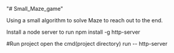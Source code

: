 "# Small_Maze_game" 

Using a small algorithm to solve Maze to reach out to the end.

Install a node server to run
npm install -g http-server 

#Run project
open the cmd(project directory)
run -- http-server
